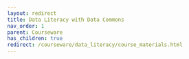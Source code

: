 ```yaml
---
layout: redirect
title: Data Literacy with Data Commons
nav_order: 1
parent: Courseware
has_children: true
redirect: /courseware/data_literacy/course_materials.html
---
```

